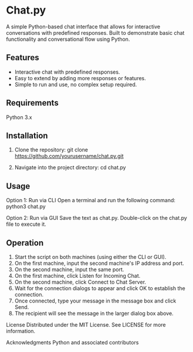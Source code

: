# Chat.py
A simple Python-based chat interface that allows for interactive conversations with predefined responses. Built to demonstrate basic chat functionality and conversational flow using Python.

## Features
- Interactive chat with predefined responses.
- Easy to extend by adding more responses or features.
- Simple to run and use, no complex setup required.

## Requirements
Python 3.x

## Installation
1. Clone the repository:
git clone https://github.com/yourusername/chat.py.git

2. Navigate into the project directory:
cd chat.py

## Usage
Option 1: Run via CLI
Open a terminal and run the following command:
python3 chat.py

Option 2: Run via GUI
Save the text as chat.py.
Double-click on the chat.py file to execute it.

## Operation
1. Start the script on both machines (using either the CLI or GUI).
2. On the first machine, input the second machine's IP address and port.
3. On the second machine, input the same port.
4. On the first machine, click Listen for Incoming Chat.
5. On the second machine, click Connect to Chat Server.
6. Wait for the connection dialogs to appear and click OK to establish the connection.
7. Once connected, type your message in the message box and click Send.
8. The recipient will see the message in the larger dialog box above.

License
Distributed under the MIT License. See LICENSE for more information.

Acknowledgments
Python and associated contributors
